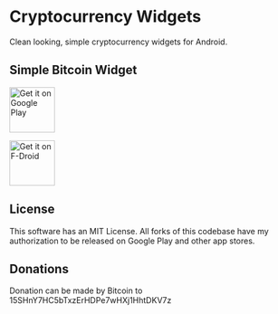 # Cryptocurrency Widgets

Clean looking, simple cryptocurrency widgets for Android.


## Simple Bitcoin Widget

<a href='https://play.google.com/store/apps/details?id=com.brentpanther.bitcoinwidget&pcampaignid=MKT-Other-global-all-co-prtnr-py-PartBadge-Mar2515-1'><img alt='Get it on Google Play' src='https://play.google.com/intl/en_us/badges/images/generic/en_badge_web_generic.png' height="80pt"/></a>

<a href="http://fdroid.org/packages/com.brentpanther.bitcoinwidget/">
    <img src="https://f-droid.org/badge/get-it-on.png"
         alt="Get it on F-Droid" height="80">
</a>

## License

This software has an MIT License. All forks of this codebase have my authorization to be released on Google Play and other app stores.


## Donations

Donation can be made by Bitcoin to 15SHnY7HC5bTxzErHDPe7wHXj1HhtDKV7z
